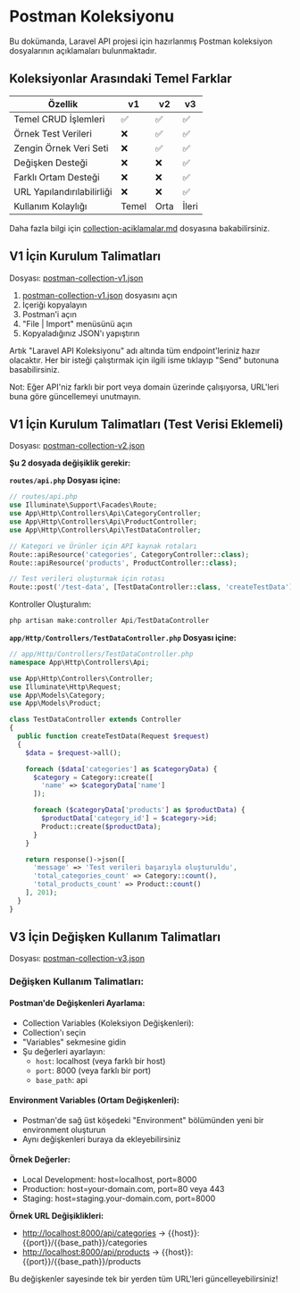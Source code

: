 # Postman Koleksiyonu

Bu dokümanda, Laravel API projesi için hazırlanmış Postman koleksiyon dosyalarının açıklamaları bulunmaktadır.

## Koleksiyonlar Arasındaki Temel Farklar

| Özellik                    | v1    | v2   | v3    |
| -------------------------- | ----- | ---- | ----- |
| Temel CRUD İşlemleri       | ✅    | ✅   | ✅    |
| Örnek Test Verileri        | ❌    | ✅   | ✅    |
| Zengin Örnek Veri Seti     | ❌    | ✅   | ✅    |
| Değişken Desteği           | ❌    | ❌   | ✅    |
| Farklı Ortam Desteği       | ❌    | ❌   | ✅    |
| URL Yapılandırılabilirliği | ❌    | ❌   | ✅    |
| Kullanım Kolaylığı         | Temel | Orta | İleri |

Daha fazla bilgi için [collection-aciklamalar.md](./collection-aciklamalar.md) dosyasına bakabilirsiniz.

## V1 İçin Kurulum Talimatları

Dosyası: [postman-collection-v1.json](postman-collection-v1.json)

1. [postman-collection-v1.json](postman-collection-v1.json) dosyasını açın
2. İçeriği kopyalayın
3. Postman'i açın
4. "File | Import" menüsünü açın
5. Kopyaladığınız JSON'ı yapıştırın

Artık "Laravel API Koleksiyonu" adı altında tüm endpoint'leriniz hazır olacaktır. Her bir isteği çalıştırmak için ilgili isme tıklayıp "Send" butonuna basabilirsiniz.

Not: Eğer API'niz farklı bir port veya domain üzerinde çalışıyorsa, URL'leri buna göre güncellemeyi unutmayın.

## V1 İçin Kurulum Talimatları (Test Verisi Eklemeli)

Dosyası: [postman-collection-v2.json](postman-collection-v2.json)

**Şu 2 dosyada değişiklik gerekir:**

**`routes/api.php` Dosyası içine:**

```php
// routes/api.php
use Illuminate\Support\Facades\Route;
use App\Http\Controllers\Api\CategoryController;
use App\Http\Controllers\Api\ProductController;
use App\Http\Controllers\Api\TestDataController;

// Kategori ve Ürünler için API kaynak rotaları
Route::apiResource('categories', CategoryController::class);
Route::apiResource('products', ProductController::class);

// Test verileri oluşturmak için rotası
Route::post('/test-data', [TestDataController::class, 'createTestData']);

```

Kontroller Oluşturalım:

```php
php artisan make:controller Api/TestDataController
```

**`app/Http/Controllers/TestDataController.php` Dosyası içine:**

```php
// app/Http/Controllers/TestDataController.php
namespace App\Http\Controllers\Api;

use App\Http\Controllers\Controller;
use Illuminate\Http\Request;
use App\Models\Category;
use App\Models\Product;

class TestDataController extends Controller
{
  public function createTestData(Request $request)
  {
    $data = $request->all();

    foreach ($data['categories'] as $categoryData) {
      $category = Category::create([
        'name' => $categoryData['name']
      ]);

      foreach ($categoryData['products'] as $productData) {
        $productData['category_id'] = $category->id;
        Product::create($productData);
      }
    }

    return response()->json([
      'message' => 'Test verileri başarıyla oluşturuldu',
      'total_categories_count' => Category::count(),
      'total_products_count' => Product::count()
    ], 201);
  }
}

```

## V3 İçin Değişken Kullanım Talimatları

Dosyası: [postman-collection-v3.json](postman-collection-v3.json)

### Değişken Kullanım Talimatları:

#### Postman'de Değişkenleri Ayarlama:

- Collection Variables (Koleksiyon Değişkenleri):
- Collection'ı seçin
- "Variables" sekmesine gidin
- Şu değerleri ayarlayın:
  - `host`: localhost (veya farklı bir host)
  - `port`: 8000 (veya farklı bir port)
  - `base_path`: api

#### Environment Variables (Ortam Değişkenleri):

- Postman'de sağ üst köşedeki "Environment" bölümünden yeni bir environment oluşturun
- Aynı değişkenleri buraya da ekleyebilirsiniz

#### Örnek Değerler:

- Local Development: host=localhost, port=8000
- Production: host=your-domain.com, port=80 veya 443
- Staging: host=staging.your-domain.com, port=8000

**Örnek URL Değişiklikleri:**

- <http://localhost:8000/api/categories> → {{host}}:{{port}}/{{base_path}}/categories
- <http://localhost:8000/api/products> → {{host}}:{{port}}/{{base_path}}/products

Bu değişkenler sayesinde tek bir yerden tüm URL'leri güncelleyebilirsiniz!
